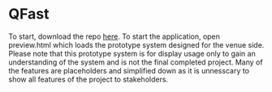 # QFast
To start, download the repo [here](https://github.com/nmguth/qfast/archive/refs/heads/main.zip).
To start the application, open preview.html which loads the prototype system designed for the venue side.
Please note that this prototype system is for display usage only to gain an understanding of the system and is not the final completed project. Many of the features are placeholders and simplified down as it is unnesscary to show all features of the project to stakeholders.
